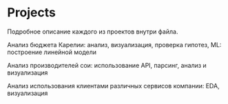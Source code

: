# Projects

Подробное описание каждого из проектов внутри файла.

Анализ бюджета Карелии: анализ, визуализация, проверка гипотез, ML: построение линейной модели

Анализ производителей сои: использование API, парсинг, анализ и визуализация

Анализ использования клиентами различных сервисов компании: EDA, визуализация
